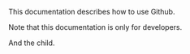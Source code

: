 This documentation describes how to use Github.

Note that this documentation is only for developers.

And the child.